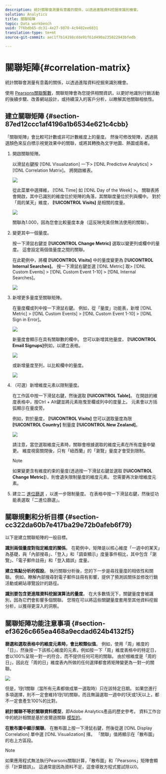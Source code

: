 ```yaml
---
description: 統計關聯會測量有意義的關係，以透過進階資料挖掘來識別機會。
solution: Analytics
title: 關聯矩陣
topic: Data workbench
uuid: 7f6bdb65-dc31-4e27-9870-4c9402ee6031
translation-type: tm+mt
source-git-commit: aec1f7b14198cdde91f61d490a235022943bfedb

---
```



# 關聯矩陣{#correlation-matrix}

統計關聯會測量有意義的關係，以透過進階資料挖掘來識別機會。

使用 [Pearsons關聯繫數](../../../../home/c-get-started/c-analysis-vis/c-correlation-analysis/c-correlation-pearsons.md#concept-5996cb8c89fd4df5b47b7318e7a1d29c)，關聯矩陣會為您提供相關資訊，以更好地識別行銷活動的後續步驟、改善網站設計，或持續深入的客戶分析，以瞭解其他關聯相依性。

## 建立關聯矩陣 {#section-87ed12ccc1af4196a1b6534e621c4cbb}

「關聯矩陣」會比較可計數或非可計數維度上的量度。 然後可修改矩陣，透過挑選顏色來反白標示視覺效果中的關聯，或將其轉換為文字地圖、熱圖或兩者。

1. 開啟關聯矩陣。

   以滑鼠右鍵按 [!DNL Visualization] 一下> [!DNL Predictive Analytics] > [!DNL Correlation Matrix]。 將開啟維表。

   ![](assets/correlation_matrix_2.png)

   從此菜單中選擇維， [!DNL Time] 如 [!DNL Day of the Week] >。 關聯表將會開啟，其中已識別的維度位於矩陣的角落，其關聯度量位於列與欄中。 對於「周的某天」維度， **[!UICONTROL Visits]** 是相關的度量。

   ![](assets/correlation_matrix_1.png)

   關聯為1.000，因為您會比較量度本身（這反映完美但無法使用的關聯）。

1. 變更其中一個量度。

   按一下滑鼠右鍵並 **[!UICONTROL Change Metric]** 選取以變更列或欄中的量度。 這會設定兩個值量度之間的關聯。

   在此範例中，將欄 **[!UICONTROL Visits]** 中的量度變更為 **[!UICONTROL Internal Searches]**。 按一下滑鼠右鍵並選 [!DNL Metric] 取> [!DNL Custom Events] > [!DNL Custom Event 1-10] > [!DNL Internal Searches]。

   ![](assets/correlation_matrix_change_metric.png)

1. 新增更多量度至關聯矩陣。

   在量度欄或列中按一下滑鼠右鍵。 例如，從「量度」功能表，新增 [!DNL Metric] > [!DNL Custom Events] > [!DNL Custom Event 1-10] > [!DNL Sign in Error]。

   ![](assets/correlation_matrix_11.png)

   新量度會顯示在具有關聯數的欄中。 您可以新增其他量度， **[!UICONTROL Email Signups]**&#x200B;例如，以建立表格。

   ![](assets/correlation_matrix_6.png)

   或新增量度至列，以比較欄中的量度。

   ![](assets/correlation_matrix_add_metric.png)

1. （可選）新增維度元素以限制量度。

   在工作區中按一下滑鼠右鍵，然後選取 **[!UICONTROL Table]**。 在開啟的維度表格中，按Ctrl + Alt鍵並將元素拖曳至欄或列中的度量上。 元素會以方括弧顯示在量度旁。

   例如，對於量度， **[!UICONTROL Visits]** 您可以選取量度為限 **[!UICONTROL Country]** 制量度 **[!UICONTROL New Zealand]**。

   ![](assets/correlation_matrix_dim_element.png)

   請注意，當您選取維度元素時，關聯會根據選取的維度元素在所有度量中變更。 維度視窗關閉後，只有「紐西蘭」的「瀏覽」量度才會受到限制。

   >[!NOTE]
   >
   >如果變更含有維度約束的量度(透過按一下滑鼠右鍵並選取 **[!UICONTROL Change Metric]**)，則會遺失限制量度的維度元素。 您需要再次新增維度元素。

1. 建立二 [進位篩選](../../../../home/c-get-started/c-analysis-vis/c-correlation-analysis/c-correlation-binary-filter.md#concept-24e1daff43c540f69019f236976da31c) ，以進一步限制量度。 在表格中按一下滑鼠右鍵，然後從功能表選取「二進位篩選」。

## 關聯規劃和分析目標 {#section-cc322da60b7e417ba29e72b0afeb6f79}

以下是建立關聯矩陣的一般目標。

**識別兩個量度對指定維度的關係**。 在範例中，矩陣是以核心維度「一週中的某天」為基礎，與「內部搜尋」、「登入」和「調查顯示」度量事件相比，其中包含「瀏覽」、「電子郵件註冊」和「登入錯誤」度量。

**建立焦點分析的假設**。 執行關聯分析後，您的下一步是尋找量度的相依性和關聯。 例如，瞭解內部搜尋對電子郵件註冊有影響，提供了預測該關係並修改行銷活動或網站導覽設計的路徑。

**識別要包含更進階資料挖掘演算法的量度**。 在大多數情況下，關鍵量度會被識別，因為它們會影響多個關聯。 您現在可以將這些關鍵量度套用至其他資料挖掘分析，以獲得更深入的洞察。

## 關聯矩陣功能注意事項 {#section-ef3626c665ea468a9ecdad624b4132f5}

**篩選和選取表格中的維度元素時，會比較類似值**。 例如，使用「周」維度的「日」，然後按一下該核心維度的元素，例如按一下「周」維度表格中的特定日，會以100%呈現一對一的符合，而不提供任何可用的關聯。 由於根維度是「周的日」，因此在「周的日」維度表內所做的任何選擇都會將矩陣變更為一對一的關聯。

![](assets/correlation_matrix_10.png)

但是，1到1關聯（當所有元素都做成單一選取時）只在該特定日期。 如果您進行多項選擇，則不一定會維持1到1的關聯，而且無論選取一週中的1天或1天以上，都不一定會產生100%的比對。

**統計關聯不等於關聯資料模型**，即Adobe Analytics產品的歷史參考。 資料工作台中的統計相關是基於皮爾遜關聯 [模型的](../../../../home/c-get-started/c-analysis-vis/c-correlation-analysis/c-correlation-pearsons.md#concept-5996cb8c89fd4df5b47b7318e7a1d29c)。

**在散布圖中顯示關聯**。 在散布圖上按一下滑鼠右鍵，然後從選 [!DNL Display Correlation] 單中選 [!DNL Visualization] 擇。 「關聯」值將顯示在「散布圖」的右上方區段。

>[!NOTE]
>
>如果應用程式無法執行Pearsons關聯計算，「散布圖」和「Pearsons」矩陣會顯示「計算錯誤」。 這通常是因為資料不足，這會導致方程式嘗試除以0。
